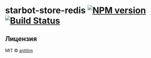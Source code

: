 # starbot-store-redis [![NPM version][npm-image]][npm-url] [![Build Status][travis-image]][travis-url]

## Лицензия

MIT © [antitim](http://vk.com/antitim)


[npm-image]: https://badge.fury.io/js/starbot-store-redis.svg
[npm-url]: https://npmjs.org/package/starbot-store-redis
[travis-image]: https://travis-ci.org/antitim/starbot-store-redis.svg?branch=master
[travis-url]: https://travis-ci.org/antitim/starbot-store-redis
